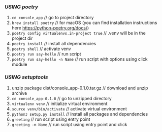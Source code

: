 
### _USING poetry_
1) `cd console_app`  // go to project directory
1) `brew install poetry` // for macOS (you can find installation instructions here https://python-poetry.org/docs/)
1) `poetry config virtualenvs.in-project true` // .venv will be in the project dir
1) `poetry install` // install all dependencies
1) `poetry shell` // activate venv
1) `poetry run say-hello` // run script
1) `poetry run say-hello -n Name` // run script with options using click module
   
### _USING setuptools_
1) unzip package dist/console_app-0.1.0.tar.gz // download and unzip archive
1) `cd console_app-0.1.0` // go to unzipped directory
1) `virtualenv venv` // initialize virtual environment
1) `source venv/bin/activate` // activate virtual environment
1) `python3 setup.py install` // install all packages and dependencies
1) `greeting` // run script using entry point
1) `greeting -n Name` // run script using entry point and click
